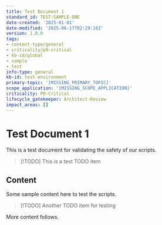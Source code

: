 ```yaml
---
title: Test Document 1
standard_id: TEST-SAMPLE-ONE
date-created: '2025-01-01'
date-modified: '2025-06-17T02:29:16Z'
version: 1.0.0
tags:
- content-type/general
- criticality/p0-critical
- kb-id/global
- sample
- test
info-type: general
kb-id: test-environment
primary-topic: '[MISSING_PRIMARY_TOPIC]'
scope_application: '[MISSING_SCOPE_APPLICATION]'
criticality: P0-Critical
lifecycle_gatekeeper: Architect-Review
impact_areas: []
---
```

# Test Document 1

This is a test document for validating the safety of our scripts.

> [!TODO] This is a test TODO item

## Content

Some sample content here to test the scripts.

> [!TODO] Another TODO item for testing

More content follows.
